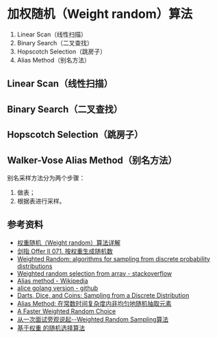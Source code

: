 # 加权随机（Weight random）算法

1. Linear Scan（线性扫描）
2. Binary Search（二叉查找）
3. Hopscotch Selection（跳房子）
4. Alias Method（别名方法）

## Linear Scan（线性扫描）

## Binary Search（二叉查找）

## Hopscotch Selection（跳房子）

## Walker-Vose Alias Method（别名方法）

别名采样方法分为两个步骤：

1. 做表；
2. 根据表进行采样。

## 参考资料

- [权重随机（Weight random）算法详解](https://zhuanlan.zhihu.com/p/389788435)
- [剑指 Offer II 071. 按权重生成随机数](https://github.com/doocs/leetcode/blob/main/lcof2/%E5%89%91%E6%8C%87%20Offer%20II%20071.%20%E6%8C%89%E6%9D%83%E9%87%8D%E7%94%9F%E6%88%90%E9%9A%8F%E6%9C%BA%E6%95%B0/README.md)
- [Weighted Random: algorithms for sampling from discrete probability distributions](https://zliu.org/post/weighted-random/)
- [Weighted random selection from array - stackoverflow](https://stackoverflow.com/questions/4463561/weighted-random-selection-from-array)
- [Alias method - Wikipedia](https://en.wikipedia.org/wiki/Alias_method)
- [alice golang version - github](https://github.com/liuzl/alias)
- [Darts, Dice, and Coins: Sampling from a Discrete Distribution](https://www.keithschwarz.com/darts-dice-coins/)
- [Alias Method: 在常数时间复杂度内非均匀地随机抽取元素](https://liam.page/2019/12/02/non-uniform-random-choice-in-constant-time-complexity/)
- [A Faster Weighted Random Choice](https://blog.bruce-hill.com/a-faster-weighted-random-choice)
- [从一次面试旁观说起--Weighted Random Sampling算法](https://brabalawuka.cc/posts/study/weighted_random/)
- [基于权重 的随机选择算法](https://zhuanlan.zhihu.com/p/146216606)
